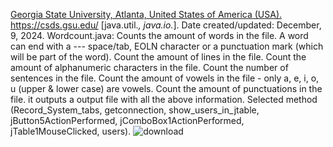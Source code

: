 [Georgia State University, Atlanta, United States of America (USA).](https://catalogs.gsu.edu/preview_entity.php?catoid=4&ent_oid=231&returnto=562) https://csds.gsu.edu/
[java.util.*, java.io.*]. Date created/updated: December, 9, 2024.
Wordcount.java: Counts the amount of words in the file. A word can end with a --- space/tab, EOLN character or a punctuation mark (which will be part of the word).
   Count the amount of lines in the file.
   Count the amount of alphanumeric characters in the file.
   Count the number of sentences in the file.
   Count the amount of vowels in the file - only a, e, i, o, u (upper & lower case) are vowels.
   Count the amount of punctuations in the file.
   it outputs a output file with all the above information.
Selected method (Record_System_tabs, getconnection, show_users_in_jtable, jButton5ActionPerformed, jComboBox1ActionPerformed, jTable1MouseClicked, users).
![download](https://github.com/user-attachments/assets/785bbeea-8ca7-4b46-b034-d141d9c64b32)
